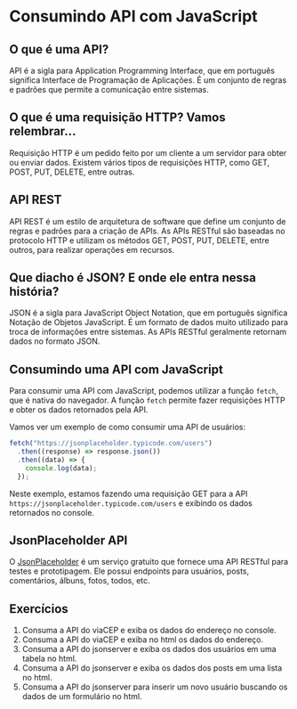 # Consumindo API com JavaScript

## O que é uma API?

API é a sigla para Application Programming Interface, que em português significa Interface de Programação de Aplicações. É um conjunto de regras e padrões que permite a comunicação entre sistemas.

## O que é uma requisição HTTP? Vamos relembrar...

Requisição HTTP é um pedido feito por um cliente a um servidor para obter ou enviar dados. Existem vários tipos de requisições HTTP, como GET, POST, PUT, DELETE, entre outras.

## API REST

API REST é um estilo de arquitetura de software que define um conjunto de regras e padrões para a criação de APIs. As APIs RESTful são baseadas no protocolo HTTP e utilizam os métodos GET, POST, PUT, DELETE, entre outros, para realizar operações em recursos.

## Que diacho é JSON? E onde ele entra nessa história?

JSON é a sigla para JavaScript Object Notation, que em português significa Notação de Objetos JavaScript. É um formato de dados muito utilizado para troca de informações entre sistemas. As APIs RESTful geralmente retornam dados no formato JSON.

## Consumindo uma API com JavaScript

Para consumir uma API com JavaScript, podemos utilizar a função `fetch`, que é nativa do navegador. A função `fetch` permite fazer requisições HTTP e obter os dados retornados pela API.

Vamos ver um exemplo de como consumir uma API de usuários:

```javascript
fetch("https://jsonplaceholder.typicode.com/users")
  .then((response) => response.json())
  .then((data) => {
    console.log(data);
  });
```

Neste exemplo, estamos fazendo uma requisição GET para a API `https://jsonplaceholder.typicode.com/users` e exibindo os dados retornados no console.

## JsonPlaceholder API

O [JsonPlaceholder](https://jsonplaceholder.typicode.com/) é um serviço gratuito que fornece uma API RESTful para testes e prototipagem. Ele possui endpoints para usuários, posts, comentários, álbuns, fotos, todos, etc.

## Exercícios

1. Consuma a API do viaCEP e exiba os dados do endereço no console.
2. Consuma a API do viaCEP e exiba no html os dados do endereço.
3. Consuma a API do jsonserver e exiba os dados dos usuários em uma tabela no html.
4. Consuma a API do jsonserver e exiba os dados dos posts em uma lista no html.
5. Consuma a API do jsonserver para inserir um novo usuário buscando os dados de um formulário no html.
